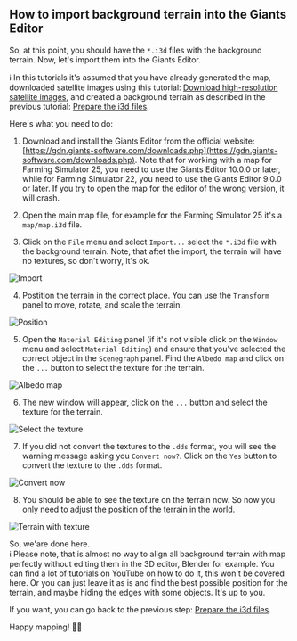 ## How to import background terrain into the Giants Editor

So, at this point, you should have the `*.i3d` files with the background terrain. Now, let's import them into the Giants Editor.

ℹ️ In this tutorials it's assumed that you have already generated the map, downloaded satellite images using this tutorial: [Download high-resolution satellite images](README_satellite_images.md), and created a background terrain as described in the previous tutorial: [Prepare the i3d files](README_i3d.md).

Here's what you need to do:

1. Download and install the Giants Editor from the official website: [https://gdn.giants-software.com/downloads.php](https://gdn.giants-software.com/downloads.php). Note that for working with a map for Farming Simulator 25, you need to use the Giants Editor 10.0.0 or later, while for Farming Simulator 22, you need to use the Giants Editor 9.0.0 or later. If you try to open the map for the editor of the wrong version, it will crash.

2. Open the main map file, for example for the Farming Simulator 25 it's a `map/map.i3d` file.

3. Click on the `File` menu and select `Import...` select the `*.i3d` file with the background terrain. Note, that aftet the import, the terrain will have no textures, so don't worry, it's ok.

![Import](https://github.com/user-attachments/assets/32145805-6583-4147-ac04-4c69d041b554)

4. Postition the terrain in the correct place. You can use the `Transform` panel to move, rotate, and scale the terrain.

![Position](https://github.com/user-attachments/assets/8202b2f5-2286-4213-8785-c3779e9ad88a)

5. Open the `Material Editing` panel (if it's not visible click on the `Window` menu and select `Material Editing`) and ensure that you've selected the correct object in the `Scenegraph` panel. Find the `Albedo map` and click on the `...` button to select the texture for the terrain. 

![Albedo map](https://github.com/user-attachments/assets/20a197cd-dadf-4e61-8ad2-c6752d60fb17)

6. The new window will appear, click on the `...` button and select the texture for the terrain.

![Select the texture](https://github.com/user-attachments/assets/29940c6d-1c18-4077-a0f0-ce525a9bc503)

7. If you did not convert the textures to the `.dds` format, you will see the warning message asking you `Convert now?`. Click on the `Yes` button to convert the texture to the `.dds` format.

![Convert now](https://github.com/user-attachments/assets/1778363a-1701-4c49-9fc7-67a1e67b3257)

8. You should be able to see the texture on the terrain now. So now you only need to adjust the position of the terrain in the world.

![Terrain with texture](https://github.com/user-attachments/assets/a5da03a6-42b3-4010-997e-787c0d9bee38)

So, we'are done here.<br>
ℹ️ Please note, that is almost no way to align all background terrain with map perfectly without editing them in the 3D editor, Blender for example. You can find a lot of tutorials on YouTube on how to do it, this won't be covered here. Or you can just leave it as is and find the best possible position for the terrain, and maybe hiding the edges with some objects. It's up to you.<br>

If you want, you can go back to the previous step: [Prepare the i3d files](tutorials/README_i3d.md).<br>

Happy mapping! 🚜🌾
